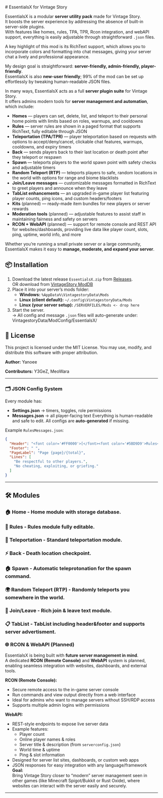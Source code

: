 ﻿﻿# EssentialsX for Vintage Story

EssentialsX is a modular **server utility pack** made for Vintage Story.<br>It boosts the server experience by addressing the absence of built-in server-side plugins.<br>
With features like homes, rules, TPA, TPR, Rcon integration, and webAPI support, everything is easily adjustable through straightforward `.json` files.<br>

A key highlight of this mod is its RichText support, which allows you to incorporate colors and formatting into chat messages, giving your server chat a lively and professional appearance.<br>

My design goal is straightforward: **server-friendly, admin-friendly, player-friendly**.<br>EssentialsX is also **new-user friendly**; 99% of the mod can be set up effortlessly by tweaking human-readable JSON files.<br>

In many ways, EssentialsX acts as a full **server plugin suite** for Vintage Story.  
It offers admins modern tools for **server management and automation**, which include:

- **Homes** — players can set, delete, list, and teleport to their personal home points with limits based on roles, warmups, and cooldowns  
- **Rules** — server rules are shown in a paged format that supports RichText, fully editable through JSON  
- **Teleportation (TPA/TPR)** — player teleportation based on requests with options to accept/deny/cancel, clickable chat features, warmups, cooldowns, and expiry timers  
- **Back** — sends players back to their last location or death point after they teleport or respawn  
- **Spawn** — teleports players to the world spawn point with safety checks and adjustable timers  
- **Random Teleport (RTP)** — teleports players to safe, random locations in the world with options for range and biome blacklists  
- **Join/Leave messages** — customizable messages formatted in RichText to greet players and announce when they leave  
- **TabList enhancements** — an upgraded in-game player list featuring player counts, ping icons, and custom headers/footers  
- **Kits** (planned) — ready-made item bundles for new players or server rewards  
- **Moderation tools** (planned) — adjustable features to assist staff in maintaining fairness and safety on servers  
- **RCON + WebAPI** (planned) — support for remote console and REST API for websites/dashboards, providing live data like player count, slots, ping, uptime, world info, and more


Whether you’re running a small private server or a large community, EssentialsX makes it easy to **manage, moderate, and expand your server**.
## 📦 Installation
1. Download the latest release `EssentialsX.zip` from [Releases](https://github.com/Yanoee/EssentialsX/releases).  
OR download from [VintageStory ModDB](https://mods.vintagestory.at/essentialsx)
2. Place it into your server’s mods folder:
   - **Windows:** `%AppData%\VintagestoryData\Mods`
   - **Linux (client default):** `~/.config\VintagestoryData/Mods`
   - **Linux (your server setup):** `/SERVERFILES/Mods <- drop here`
3. Start the server.  
   → All config and message `.json` files will auto-generate under:
VintagestoryData/ModConfig/EssentialsX/

## 📜 License
This project is licensed under the MIT License.
You may use, modify, and distribute this software with proper attribution.

**Author:** Yanoee  

**Contributors:** Y3GeZ, MeoWara

---
  
### 🗂 JSON Config System

Every module has:
- **Settings.json** → timers, toggles, role permissions
- **Messages.json** → all player-facing text
Everything is human-readable and safe to edit.
All configs are **auto-generated** if missing.

Example `RulesMessages.json`:
```json
{
  "Header": "<font color='#FF0000'>[</font><font color='#5BD9D9'>Rules</font>]",
  "Footer": " ",
  "PageLabel": "Page {page}/{total}",
  "Lines": [
    "Be respectful to other players.",
    "No cheating, exploiting, or griefing."
  ]
}
```

---

## 🛠 Modules

### 🏠 Home - Home module with storage database.
### 📜 Rules - Rules module fully editable.
### 🔄 Teleportation - Standard teleportation module.
### ⚡ Back - Death location checkpoint.
### 🏠 Spawn - Automatic teleprotonation for the spawn command.
### 🌍 Random Teleport (RTP) - Randomly teleports you somewhere in the world. 
### 👥 Join/Leave - Rich join & leave text module.
### 📋 TabList - TabList including header&footer and supports server advertisment.
### 🌐 RCON & WebAPI (Planned)
EssentialsX is being built with **future server management in mind**.  
A dedicated **RCON (Remote Console)** and **WebAPI** system is planned, enabling seamless integration with websites, dashboards, and external tools.

**RCON (Remote Console):**
- Secure remote access to the in-game server console
- Run commands and view output directly from a web interface
- Ideal for admins who want to manage servers without SSH/RDP access
- Supports multiple admin logins with permissions

**WebAPI:**
- REST-style endpoints to expose live server data
- Example features:
  - Player count  
  - Online player names & roles  
  - Server title & description (from `serverconfig.json`)  
  - World time & uptime  
  - Ping & slot information  
- Designed for server list sites, dashboards, or custom web apps
- JSON responses for easy integration with any language/framework
**Goal:**  
Bring Vintage Story closer to “modern” server management seen in other games (like Minecraft Spigot/Bukkit or Rust Oxide), where websites can interact with the server easily and securely.
---
